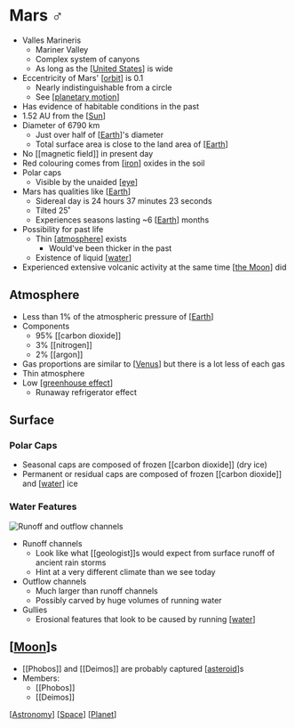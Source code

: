 # Mars ♂

- Valles Marineris
  - Mariner Valley
  - Complex system of canyons
  - As long as the [[United States]] is wide
- Eccentricity of Mars' [[orbit]] is 0.1
  - Nearly indistinguishable from a circle
  - See [[planetary motion]]
- Has evidence of habitable conditions in the past
- 1.52 AU from the [[Sun]]
- Diameter of 6790 km
  - Just over half of [[Earth]]'s diameter
  - Total surface area is close to the land area of [[Earth]]
- No [[magnetic field]] in present day
- Red colouring comes from [[iron]] oxides in the soil
- Polar caps
  - Visible by the unaided [[eye]]
- Mars has qualities like [[Earth]]
  - Sidereal day is 24 hours 37 minutes 23 seconds
  - Tilted 25˚
  - Experiences seasons lasting ~6 [[Earth]] months
- Possibility for past life
  - Thin [[atmosphere]] exists
    - Would've been thicker in the past
  - Existence of liquid [[water]]
- Experienced extensive volcanic activity at the same time [[the Moon]] did

## Atmosphere

- Less than 1% of the atmospheric pressure of [[Earth]]
- Components
  - 95% [[carbon dioxide]]
  - 3% [[nitrogen]]
  - 2% [[argon]]
- Gas proportions are similar to [[Venus]] but there is a lot less of each gas
- Thin atmosphere
- Low [[greenhouse effect]]
  - Runaway refrigerator effect

## Surface

### Polar Caps

- Seasonal caps are composed of frozen [[carbon dioxide]] (dry ice)
- Permanent or residual caps are composed of frozen [[carbon dioxide]] and [[water]] ice

### Water Features

![Runoff and outflow channels](/assets/second-brain/2020-11-09-10-35-26.png)

- Runoff channels
  - Look like what [[geologist]]s would expect from surface runoff of ancient rain storms
  - Hint at a very different climate than we see today
- Outflow channels
  - Much larger than runoff channels
  - Possibly carved by huge volumes of running water
- Gullies
  - Erosional features that look to be caused by running [[water]]

## [[Moon]]s

- [[Phobos]] and [[Deimos]] are probably captured [[asteroid]]s
- Members:
  - [[Phobos]]
  - [[Deimos]]

[[Astronomy]] [[Space]] [[Planet]]

[//begin]: # "Autogenerated link references for markdown compatibility"
[United States]: united-states "United States"
[orbit]: orbit "Orbit"
[planetary motion]: planetary-motion "Planetary Motion"
[Sun]: sun "Sun"
[Earth]: earth "Earth 🜨"
[Earth]: earth "Earth 🜨"
[iron]: iron "Iron"
[eye]: eye "Eye"
[Earth]: earth "Earth 🜨"
[Earth]: earth "Earth 🜨"
[atmosphere]: atmosphere "Atmosphere"
[water]: water "Water"
[the Moon]: the-moon "The Moon"
[Earth]: earth "Earth 🜨"
[Venus]: venus "Venus ♀"
[greenhouse effect]: greenhouse-effect "Greenhouse Effect"
[water]: water "Water"
[water]: water "Water"
[Moon]: moon "Moon"
[asteroid]: asteroid "Asteroid"
[Astronomy]: astronomy "Astronomy"
[Space]: space "Space"
[Planet]: planet "Planet"
[//end]: # "Autogenerated link references"
